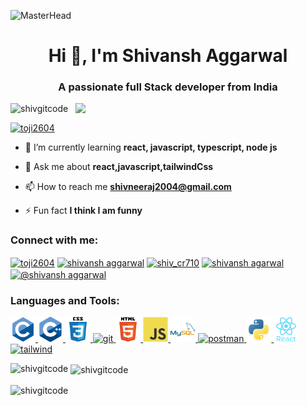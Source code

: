 ![MasterHead](https://camo.githubusercontent.com/0bc88fe1a37c792f8a62e1b770b0b39e886405c1043d59a43fd0a7c27c2688b2/68747470733a2f2f692e696d6775722e636f6d2f315a76566b44632e676966)

<h1 align="center">Hi 👋, I'm Shivansh Aggarwal</h1>
<h3 align="center">A passionate full Stack developer from India</h3>
<img align="right" width="400" src="https://media.tenor.com/3bTxZ4HdrysAAAAd/pixels-neon.gif">

<p align="left"> <img src="https://komarev.com/ghpvc/?username=shivgitcode&label=Profile%20views&color=0e75b6&style=flat" alt="shivgitcode" /> </p>



<p align="left"> <a href="https://twitter.com/toji2604" target="blank"><img src="https://img.shields.io/twitter/follow/toji2604?logo=twitter&style=for-the-badge" alt="toji2604" /></a> </p>

- 🌱 I’m currently learning **react, javascript, typescript, node js**

- 💬 Ask me about **react,javascript,tailwindCss**

- 📫 How to reach me **shivneeraj2004@gmail.com**

- ⚡ Fun fact **I think I am funny**

<h3 align="left">Connect with me:</h3>
<p align="left">
<a href="https://twitter.com/toji2604" target="blank"><img align="center" src="https://raw.githubusercontent.com/rahuldkjain/github-profile-readme-generator/master/src/images/icons/Social/twitter.svg" alt="toji2604" height="30" width="40" /></a>
<a href="https://linkedin.com/in/shivansh aggarwal" target="blank"><img align="center" src="https://raw.githubusercontent.com/rahuldkjain/github-profile-readme-generator/master/src/images/icons/Social/linked-in-alt.svg" alt="shivansh aggarwal" height="30" width="40" /></a>
<a href="https://instagram.com/shiv_cr710" target="blank"><img align="center" src="https://raw.githubusercontent.com/rahuldkjain/github-profile-readme-generator/master/src/images/icons/Social/instagram.svg" alt="shiv_cr710" height="30" width="40" /></a>
<a href="[https://www.hackerrank.com/shivansh agarwal](https://www.hackerrank.com/profile/shivneeraj2004)" target="blank"><img align="center" src="https://raw.githubusercontent.com/rahuldkjain/github-profile-readme-generator/master/src/images/icons/Social/hackerrank.svg" alt="shivansh agarwal" height="30" width="40" /></a>
<a href="https://www.hackerearth.com/@shivansh469" target="blank"><img align="center" src="https://raw.githubusercontent.com/rahuldkjain/github-profile-readme-generator/master/src/images/icons/Social/hackerearth.svg" alt="@shivansh aggarwal" height="30" width="40" /></a>
</p>

<h3 align="left">Languages and Tools:</h3>
<p align="left"> <a href="https://www.cprogramming.com/" target="_blank" rel="noreferrer"> <img src="https://raw.githubusercontent.com/devicons/devicon/master/icons/c/c-original.svg" alt="c" width="40" height="40"/> </a> <a href="https://www.w3schools.com/cpp/" target="_blank" rel="noreferrer"> <img src="https://raw.githubusercontent.com/devicons/devicon/master/icons/cplusplus/cplusplus-original.svg" alt="cplusplus" width="40" height="40"/> </a> <a href="https://www.w3schools.com/css/" target="_blank" rel="noreferrer"> <img src="https://raw.githubusercontent.com/devicons/devicon/master/icons/css3/css3-original-wordmark.svg" alt="css3" width="40" height="40"/> </a> <a href="https://git-scm.com/" target="_blank" rel="noreferrer"> <img src="https://www.vectorlogo.zone/logos/git-scm/git-scm-icon.svg" alt="git" width="40" height="40"/> </a> <a href="https://www.w3.org/html/" target="_blank" rel="noreferrer"> <img src="https://raw.githubusercontent.com/devicons/devicon/master/icons/html5/html5-original-wordmark.svg" alt="html5" width="40" height="40"/> </a> <a href="https://developer.mozilla.org/en-US/docs/Web/JavaScript" target="_blank" rel="noreferrer"> <img src="https://raw.githubusercontent.com/devicons/devicon/master/icons/javascript/javascript-original.svg" alt="javascript" width="40" height="40"/> </a> <a href="https://www.mysql.com/" target="_blank" rel="noreferrer"> <img src="https://raw.githubusercontent.com/devicons/devicon/master/icons/mysql/mysql-original-wordmark.svg" alt="mysql" width="40" height="40"/> </a> <a href="https://postman.com" target="_blank" rel="noreferrer"> <img src="https://www.vectorlogo.zone/logos/getpostman/getpostman-icon.svg" alt="postman" width="40" height="40"/> </a> <a href="https://www.python.org" target="_blank" rel="noreferrer"> <img src="https://raw.githubusercontent.com/devicons/devicon/master/icons/python/python-original.svg" alt="python" width="40" height="40"/> </a> <a href="https://reactjs.org/" target="_blank" rel="noreferrer"> <img src="https://raw.githubusercontent.com/devicons/devicon/master/icons/react/react-original-wordmark.svg" alt="react" width="40" height="40"/> </a> <a href="https://tailwindcss.com/" target="_blank" rel="noreferrer"> <img src="https://www.vectorlogo.zone/logos/tailwindcss/tailwindcss-icon.svg" alt="tailwind" width="40" height="40"/> </a> </p>

<p><img align="left" src="https://github-readme-stats.vercel.app/api/top-langs?username=shivgitcode&show_icons=true&locale=en&layout=compact" alt="shivgitcode" /></p>

<p>&nbsp;<img align="center" src="https://github-readme-stats.vercel.app/api?username=shivgitcode&show_icons=true&locale=en" alt="shivgitcode" /></p>

<p><img align="center" src="https://github-readme-streak-stats.herokuapp.com/?user=shivgitcode&" alt="shivgitcode" /></p>
